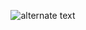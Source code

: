  <p align="center">
    <img src="https://github-readme-streak-stats.herokuapp.com?user=Hagane3" alt="alternate text">
 </p>
